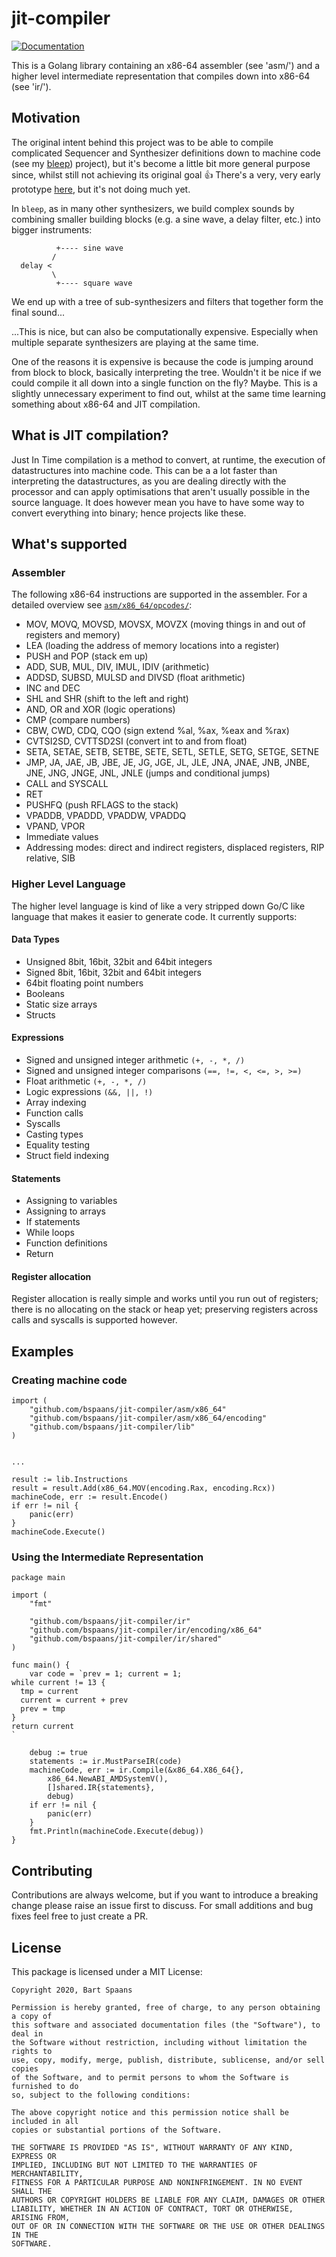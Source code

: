 # jit-compiler

[![Documentation](https://godoc.org/github.com/bspaans/jit-compiler?status.svg)](https://godoc.org/github.com/bspaans/jit-compiler) 


This is a Golang library containing an x86-64 assembler (see 'asm/') and a
higher level intermediate representation that compiles down into x86-64 (see
'ir/').

## Motivation

The original intent behind this project was to be able to compile complicated
Sequencer and Synthesizer definitions down to machine code (see my [bleep](https://github.com/bspaans/bleep))
project), but it's become a little bit more general purpose since, whilst still 
not achieving its original goal 👍 There's a very, very early prototype [here](https://github.com/bspaans/bleep-jit), 
but it's not doing much yet.


In `bleep`, as in many other synthesizers, we build complex sounds by combining
smaller building blocks (e.g. a sine wave, a delay filter, etc.) into bigger
instruments:

```
          +---- sine wave
         /
  delay <
         \
          +---- square wave

```

We end up with a tree of sub-synthesizers and filters that together form the
final sound...

...This is nice, but can also be computationally expensive. Especially when 
multiple separate synthesizers are playing at the same time.

One of the reasons it is expensive is because the code is jumping around from
block to block, basically interpreting the tree. Wouldn't it be nice if we
could compile it all down into a single function on the fly? Maybe. This is a
slightly unnecessary experiment to find out, whilst at the same time learning
something about x86-64 and JIT compilation.

## What is JIT compilation?

Just In Time compilation is a method to convert, at runtime,  the execution of
datastructures into machine code. This can be a a lot faster than interpreting
the datastructures, as you are dealing directly with the processor and can
apply optimisations that aren't usually possible in the source language. It
does however mean you have to have some way to convert everything into binary;
hence projects like these.

## What's supported

### Assembler

The following x86-64 instructions are supported in the assembler. For a detailed 
overview see [`asm/x86_64/opcodes/`](https://github.com/bspaans/jit-compiler/tree/master/asm/x86_64/opcodes):

* MOV, MOVQ, MOVSD, MOVSX, MOVZX (moving things in and out of registers and memory)
* LEA (loading the address of memory locations into a register)
* PUSH and POP (stack em up)
* ADD, SUB, MUL, DIV, IMUL, IDIV (arithmetic)
* ADDSD, SUBSD, MULSD and DIVSD (float arithmetic)
* INC and DEC
* SHL and SHR (shift to the left and right)
* AND, OR and XOR (logic operations)
* CMP (compare numbers)
* CBW, CWD, CDQ, CQO (sign extend %al, %ax, %eax and %rax)
* CVTSI2SD, CVTTSD2SI (convert int to and from float)
* SETA, SETAE, SETB, SETBE, SETE, SETL, SETLE, SETG, SETGE, SETNE
* JMP, JA, JAE, JB, JBE, JE, JG, JGE, JL, JLE, JNA, JNAE, JNB, JNBE, JNE, JNG, JNGE, JNL, JNLE (jumps and conditional jumps)
* CALL and SYSCALL
* RET 
* PUSHFQ (push RFLAGS to the stack)
* VPADDB, VPADDD, VPADDW, VPADDQ
* VPAND, VPOR
* Immediate values
* Addressing modes: direct and indirect registers, displaced registers, RIP relative, SIB

### Higher Level Language

The higher level language is kind of like a very stripped down Go/C like
language that makes it easier to generate code. It currently supports:

#### Data Types

* Unsigned 8bit, 16bit, 32bit and 64bit integers
* Signed 8bit, 16bit, 32bit and 64bit integers
* 64bit floating point numbers
* Booleans
* Static size arrays
* Structs 

#### Expressions

* Signed and unsigned integer arithmetic `(+, -, *, /)`
* Signed and unsigned integer comparisons `(==, !=, <, <=, >, >=)`
* Float arithmetic `(+, -, *, /)`
* Logic expressions `(&&, ||, !)`
* Array indexing
* Function calls
* Syscalls
* Casting types
* Equality testing
* Struct field indexing

#### Statements

* Assigning to variables
* Assigning to arrays
* If statements
* While loops
* Function definitions
* Return

#### Register allocation

Register allocation is really simple and works until you run out of registers;
there is no allocating on the stack or heap yet; preserving registers across
calls and syscalls is supported however.

## Examples

### Creating machine code 

```golang
import (
    "github.com/bspaans/jit-compiler/asm/x86_64"
    "github.com/bspaans/jit-compiler/asm/x86_64/encoding"
    "github.com/bspaans/jit-compiler/lib"
)


...

result := lib.Instructions
result = result.Add(x86_64.MOV(encoding.Rax, encoding.Rcx))
machineCode, err := result.Encode()
if err != nil {
    panic(err)
}
machineCode.Execute()

```

### Using the Intermediate Representation

```golang
package main

import (
	"fmt"

	"github.com/bspaans/jit-compiler/ir"
	"github.com/bspaans/jit-compiler/ir/encoding/x86_64"
	"github.com/bspaans/jit-compiler/ir/shared"
)

func main() {
	var code = `prev = 1; current = 1;
while current != 13 {
  tmp = current
  current = current + prev
  prev = tmp
}
return current
`

	debug := true
	statements := ir.MustParseIR(code)
	machineCode, err := ir.Compile(&x86_64.X86_64{},
		x86_64.NewABI_AMDSystemV(),
		[]shared.IR{statements},
		debug)
	if err != nil {
		panic(err)
	}
	fmt.Println(machineCode.Execute(debug))
}

```

## Contributing

Contributions are always welcome, but if you want to introduce a breaking
change please raise an issue first to discuss. For small additions and bug
fixes feel free to just create a PR.

## License

This package is licensed under a MIT License:

```
Copyright 2020, Bart Spaans

Permission is hereby granted, free of charge, to any person obtaining a copy of
this software and associated documentation files (the "Software"), to deal in
the Software without restriction, including without limitation the rights to
use, copy, modify, merge, publish, distribute, sublicense, and/or sell copies
of the Software, and to permit persons to whom the Software is furnished to do
so, subject to the following conditions:

The above copyright notice and this permission notice shall be included in all
copies or substantial portions of the Software.

THE SOFTWARE IS PROVIDED "AS IS", WITHOUT WARRANTY OF ANY KIND, EXPRESS OR
IMPLIED, INCLUDING BUT NOT LIMITED TO THE WARRANTIES OF MERCHANTABILITY,
FITNESS FOR A PARTICULAR PURPOSE AND NONINFRINGEMENT. IN NO EVENT SHALL THE
AUTHORS OR COPYRIGHT HOLDERS BE LIABLE FOR ANY CLAIM, DAMAGES OR OTHER
LIABILITY, WHETHER IN AN ACTION OF CONTRACT, TORT OR OTHERWISE, ARISING FROM,
OUT OF OR IN CONNECTION WITH THE SOFTWARE OR THE USE OR OTHER DEALINGS IN THE
SOFTWARE.

```
